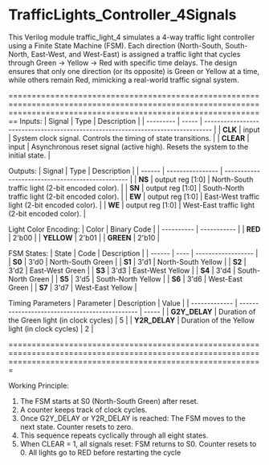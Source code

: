# TrafficLights_Controller_4Signals

This Verilog module traffic_light_4 simulates a 4-way traffic light controller using a Finite State Machine (FSM).
Each direction (North-South, South-North, East-West, and West-East) is assigned a traffic light that cycles through Green → Yellow → Red with specific time delays.
The design ensures that only one direction (or its opposite) is Green or Yellow at a time, while others remain Red, mimicking a real-world traffic signal system.

====================================================================================================================================================================
Inputs: 
| Signal    | Type  | Description                                                                      |
| --------- | ----- | -------------------------------------------------------------------------------- |
| **CLK**   | input | System clock signal. Controls the timing of state transitions.                   |
| **CLEAR** | input | Asynchronous reset signal (active high). Resets the system to the initial state. |


Outputs:
| Signal | Type             | Description                                      |
| ------ | ---------------- | ------------------------------------------------ |
| **NS** | output reg [1:0] | North-South traffic light (2-bit encoded color). |
| **SN** | output reg [1:0] | South-North traffic light (2-bit encoded color). |
| **EW** | output reg [1:0] | East-West traffic light (2-bit encoded color).   |
| **WE** | output reg [1:0] | West-East traffic light (2-bit encoded color).   |


Light Color Encoding:
| Color      | Binary Code |
| ---------- | ----------- |
| **RED**    | 2'b00       |
| **YELLOW** | 2'b01       |
| **GREEN**  | 2'b10       |



FSM States:
| State  | Code | Description        |
| ------ | ---- | ------------------ |
| **S0** | 3'd0 | North-South Green  |
| **S1** | 3'd1 | North-South Yellow |
| **S2** | 3'd2 | East-West Green    |
| **S3** | 3'd3 | East-West Yellow   |
| **S4** | 3'd4 | South-North Green  |
| **S5** | 3'd5 | South-North Yellow |
| **S6** | 3'd6 | West-East Green    |
| **S7** | 3'd7 | West-East Yellow   |


Timing Parameters
| Parameter     | Description                                    | Value |
| ------------- | ---------------------------------------------- | ----- |
| **G2Y_DELAY** | Duration of the Green light (in clock cycles)  | 5     |
| **Y2R_DELAY** | Duration of the Yellow light (in clock cycles) | 2     |


===================================================================================================================================================================

Working Principle:
1. The FSM starts at S0 (North-South Green) after reset.
2. A counter keeps track of clock cycles.
3. Once G2Y_DELAY or Y2R_DELAY is reached:
    The FSM moves to the next state.
    Counter resets to zero.
4. This sequence repeats cyclically through all eight states.
5. When CLEAR = 1, all signals reset:
    FSM returns to S0.
    Counter resets to 0.
    All lights go to RED before restarting the cycle


